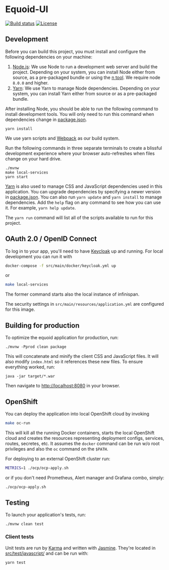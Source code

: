 # Equoid-UI

[![Build status](https://travis-ci.org/Jiri-Kremser/equoid-ui-prototype.svg?branch=master)](https://travis-ci.org/Jiri-Kremser/equoid-ui-prototype)
[![License](https://img.shields.io/badge/license-Apache--2.0-blue.svg)](http://www.apache.org/licenses/LICENSE-2.0)

## Development

Before you can build this project, you must install and configure the following dependencies on your machine:

1. [Node.js][]: We use Node to run a development web server and build the project.
   Depending on your system, you can install Node either from source, as a pre-packaged bundle or using the [n tool](https://github.com/tj/n). We require node `8.0.0` and higher.
2. [Yarn][]: We use Yarn to manage Node dependencies.
   Depending on your system, you can install Yarn either from source or as a pre-packaged bundle.

After installing Node, you should be able to run the following command to install development tools.
You will only need to run this command when dependencies change in [package.json](package.json).

    yarn install

We use yarn scripts and [Webpack][] as our build system.


Run the following commands in three separate terminals to create a blissful development experience where your browser
auto-refreshes when files change on your hard drive.

    ./mvnw
    make local-services
    yarn start

[Yarn][] is also used to manage CSS and JavaScript dependencies used in this application. You can upgrade dependencies by
specifying a newer version in [package.json](package.json). You can also run `yarn update` and `yarn install` to manage dependencies.
Add the `help` flag on any command to see how you can use it. For example, `yarn help update`.

The `yarn run` command will list all of the scripts available to run for this project.

## OAuth 2.0 / OpenID Connect

To log in to your app, you'll need to have [Keycloak](https://keycloak.org) up and running. For local development you can run it with

```bash
docker-compose -f src/main/docker/keycloak.yml up
```

or 

```bash
make local-services
```

The former command starts also the local instance of infinispan.

The security settings in `src/main/resources/application.yml` are configured for this image.

## Building for production

To optimize the equoid application for production, run:

    ./mvnw -Pprod clean package

This will concatenate and minify the client CSS and JavaScript files. It will also modify `index.html` so it references these new files.
To ensure everything worked, run:

    java -jar target/*.war

Then navigate to [http://localhost:8080](http://localhost:8080) in your browser.

## OpenShift

You can deploy the application into local OpenShift cloud by invoking

```bash
make oc-run
```

This will kill all the running Docker containers, starts the local OpenShift cloud and creates the resources representing deployment configs, services, routes, secretes, etc. It assumes the `docker` command can be run w/o root privileges and also the `oc` command on the `$PATH`.

For deploying to an external OpenShift cluster run:

```bash
METRICS=1 ./ocp/ocp-apply.sh
```
or if you don't need Prometheus, Alert manager and Grafana combo, simply:
```bash
./ocp/ocp-apply.sh
```

## Testing

To launch your application's tests, run:

    ./mvnw clean test

### Client tests

Unit tests are run by [Karma][] and written with [Jasmine][]. They're located in [src/test/javascript/](src/test/javascript/) and can be run with:

    yarn test

[Node.js]: https://nodejs.org/
[Yarn]: https://yarnpkg.org/
[Webpack]: https://webpack.github.io/
[Angular CLI]: https://cli.angular.io/
[BrowserSync]: http://www.browsersync.io/
[Karma]: http://karma-runner.github.io/
[Jasmine]: http://jasmine.github.io/2.0/introduction.html
[Protractor]: https://angular.github.io/protractor/
[Leaflet]: http://leafletjs.com/
[DefinitelyTyped]: http://definitelytyped.org/
